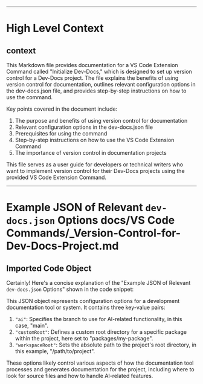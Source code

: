 

  ---
# High Level Context
## context
This Markdown file provides documentation for a VS Code Extension Command called "Initialize Dev-Docs," which is designed to set up version control for a Dev-Docs project. The file explains the benefits of using version control for documentation, outlines relevant configuration options in the dev-docs.json file, and provides step-by-step instructions on how to use the command.

Key points covered in the document include:
1. The purpose and benefits of using version control for documentation
2. Relevant configuration options in the dev-docs.json file
3. Prerequisites for using the command
4. Step-by-step instructions on how to use the VS Code Extension Command
5. The importance of version control in documentation projects

This file serves as a user guide for developers or technical writers who want to implement version control for their Dev-Docs projects using the provided VS Code Extension Command.

  
---
# Example JSON of Relevant `dev-docs.json` Options docs/VS Code Commands/_Version-Control-for-Dev-Docs-Project.md
## Imported Code Object
Certainly! Here's a concise explanation of the "Example JSON of Relevant `dev-docs.json` Options" shown in the code snippet:

This JSON object represents configuration options for a development documentation tool or system. It contains three key-value pairs:

1. `"ai"`: Specifies the branch to use for AI-related functionality, in this case, "main".
2. `"customRoot"`: Defines a custom root directory for a specific package within the project, here set to "packages/my-package".
3. `"workspaceRoot"`: Sets the absolute path to the project's root directory, in this example, "/path/to/project".

These options likely control various aspects of how the documentation tool processes and generates documentation for the project, including where to look for source files and how to handle AI-related features.

  